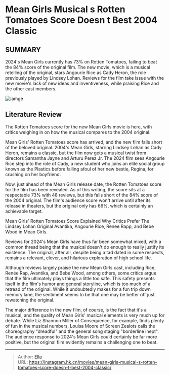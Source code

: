 # Mean Girls Musical s Rotten Tomatoes Score Doesn t Best 2004 Classic


## SUMMARY 



  2024&#39;s Mean Girls currently has 73% on Rotten Tomatoes, failing to beat the 84% score of the original film.   The new movie, which is a musical retelling of the original, stars Angourie Rice as Cady Heron, the role previously played by Lindsey Lohan.   Reviews for the film take issue with the new movie&#39;s lack of new ideas and inventiveness, while praising Rice and the other cast members.  

![iamge](https://static1.srcdn.com/wordpress/wp-content/uploads/2024/01/angourie-rice-as-cady-in-mean-girls-with-a-rotten-tomatoes-logo-behind-her-head.jpg)

## Literature Review

The Rotten Tomatoes score for the new Mean Girls movie is here, with critics weighing in on how the musical compares to the 2004 original.




Mean Girls&#39; Rotten Tomatoes score has arrived, and the new film falls short of the beloved original. 2004&#39;s Mean Girls, starring Lindsey Lohan as Cady Heron, remains a classic, but the film now gets a musical twist from directors Samantha Jayne and Arturu Perez Jr. The 2024 film sees Angourie Rice step into the role of Cady, a new student who joins an elite social group known as the Plastics before falling afoul of her new bestie, Regina, for crushing on her boyfriend.




Now, just ahead of the Mean Girls release date, the Rotten Tomatoes score for the film has been revealed. As of this writing, the score sits at a respectable 73% with 48 reviews, but this falls short of the 84% score of the 2004 original. The film&#39;s audience score won&#39;t arrive until after its release in theaters, but the original only has 66%, which is certainly an achievable target.

  


 Mean Girls&#39; Rotten Tomatoes Score Explained 
Why Critics Prefer The Lindsey Lohan Original
        Avantika, Angourie Rice, Renee Rapp, and Bebe Wood in Mean Girls.    

Reviews for 2024&#39;s Mean Girls have thus far been somewhat mixed, with a common thread being that the musical doesn&#39;t do enough to really justify its existence. The original, after all, despite being a tad dated in some respects, remains a relevant, clever, and hilarious exploration of high school life.




Although reviews largely praise the new Mean Girls cast, including Rice, Renée Rap, Avantika, and Bebe Wood, among others, some critics argue that the film ultimately plays things a little too safe. This safety presents itself in the film&#39;s humor and general storyline, which is too much of a retread of the original. While it undoubtedly makes for a fun trip down memory lane, the sentiment seems to be that one may be better off just rewatching the original.

The major difference in the new film, of course, is the fact that it&#39;s a musical, and the quality of Mean Girls&#39; musical elements is very much up for debate. While Liz Shannon Miller of Consequence, for example, finds plenty of fun in the musical numbers, Louisa Moore of Screen Zealots calls the choreography &#34;dreadful&#34; and the general song staging &#34;borderline inept&#34;. The audience response to 2024&#39;s Mean Girls could certainly be far more positive, but the original film evidently remains a challenging one to beat.






---

> Author: [Ella](https://instagram.hk.cn/)  
> URL: https://instagram.hk.cn/movies/mean-girls-musical-s-rotten-tomatoes-score-doesn-t-best-2004-classic/  

